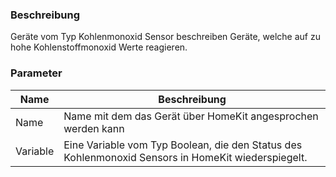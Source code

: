 ﻿### Beschreibung

Geräte vom Typ Kohlenmonoxid Sensor beschreiben Geräte, welche auf zu hohe Kohlenstoffmonoxid Werte reagieren.

### Parameter

Name       | Beschreibung
---------- | ---------------
Name       | Name mit dem das Gerät über HomeKit angesprochen werden kann
Variable   | Eine Variable vom Typ Boolean, die den Status des Kohlenmonoxid Sensors in HomeKit wiederspiegelt.